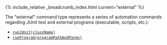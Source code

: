 {% include_relative _breadcrumb_index.html current="external" %}

The "external" command type represents a series of automation commands regarding JUnit test and 
external programs (executable, scripts, etc.):

- [`runJUnit(className)`](runJUnit(className))
- [`runProgram(programPathAndParms)`](runProgram(programPathAndParms))